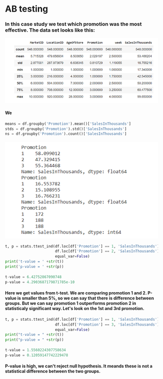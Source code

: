 # AB testing
### In this case study we test which promotion was the most effective. The data set looks like this: 
![plot](https://github.com/pavlinakrmelova/dvd_rental/blob/master/png/ab-testing-describe.PNG)

#### We 
```python
means = df.groupby('Promotion').mean()['SalesInThousands']
stds = df.groupby('Promotion').std()['SalesInThousands']
ns = df.groupby('Promotion').count()['SalesInThousands']
```
####
![plot2](https://github.com/pavlinakrmelova/dvd_rental/blob/master/png/ab-testing-promotion.PNG)

```python
t, p = stats.ttest_ind(df.loc[df['Promotion'] == 1, 'SalesInThousands'].values,
                       df.loc[df['Promotion'] == 2, 'SalesInThousands'].values, 
                       equal_var=False)
print('t-value = ' +str(t))
print('p-value = ' +str(p))

t-value = 6.42752867090748
p-value = 4.2903687179871785e-10

```
#### Here we get values from t-test. We are comparing promotion 1 and 2. P-value is smaller than 5%, so we can say that there is difference between groups. But we can say promotion 1 outperforms promotion 2 in statisticaly significant way. Let's look on the 1st and 3rd promotion.


```python
t, p = stats.ttest_ind(df.loc[df['Promotion'] == 1, 'SalesInThousands'].values, 
                       df.loc[df['Promotion'] == 3, 'SalesInThousands'].values, 
                       equal_var=False)
print("t-value = " +str(t))
print("p-value = " +str(p))

t-value = 1.5560224307758634
p-value = 0.12059147742229478
```
#### P-value is high, we can't reject null hypothesis. It meands these is not a statistical difference between the two groups.